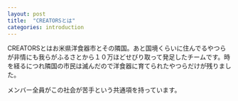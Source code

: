 ```yaml
---
layout: post
title:  "CREATORSとは"
categories: introduction
---
```


CREATORSとはお米県洋食器市とその隣国。あと国境くらいに住んでるやつらが非情にも我らがふるさとから１０万ほどせびり取って発足したチームです。時を経るにつれ隣国の市民は滅んだので洋食器に育てられたやつらだけが残りました。

メンバー全員がこの社会が苦手という共通項を持っています。